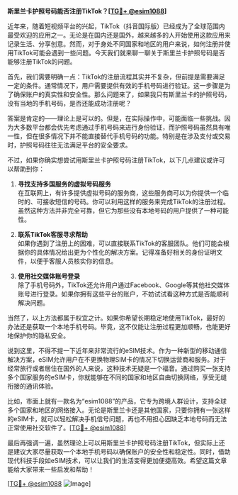 **斯里兰卡护照号码能否注册TikTok？[[TG💪+ @esim1088](https://t.me/s/esim1088)]**

近年来，随着短视频平台的兴起，TikTok（抖音国际版）已经成为了全球范围内最受欢迎的应用之一。无论是在国内还是国外，越来越多的人开始使用这款应用来记录生活、分享创意。然而，对于身处不同国家和地区的用户来说，如何注册并使用TikTok可能会遇到一些问题。今天我们就来聊一聊关于斯里兰卡护照号码是否能够注册TikTok的问题。

首先，我们需要明确一点：TikTok的注册流程其实并不复杂，但前提是需要满足一定的条件。通常情况下，用户需要提供有效的手机号码进行验证。这一步骤是为了确保账户的真实性和安全性。那么问题来了，如果我只有斯里兰卡的护照号码，没有当地的手机号码，是否还能成功注册呢？

答案是肯定的——理论上是可以的。但是，在实际操作中，可能面临一些挑战。因为大多数平台都会优先考虑通过手机号码来进行身份验证，而护照号码虽然具有唯一性，但在很多情况下并不能直接替代手机号码的功能。特别是在涉及支付或交易时，护照号码往往无法满足平台的安全要求。

不过，如果你确实想尝试用斯里兰卡护照号码注册TikTok，以下几点建议或许可以帮助到你：

1. **寻找支持多国服务的虚拟号码服务**  
   在互联网上，有许多提供虚拟号码的服务商，这些服务商可以为你提供一个临时的、可接收短信的号码。你可以利用这样的服务来完成TikTok的注册过程。虽然这种方法并非完全可靠，但它为那些没有本地号码的用户提供了一种可能性。

2. **联系TikTok客服寻求帮助**  
   如果你遇到了注册上的困难，可以直接联系TikTok的客服团队。他们可能会根据你的具体情况给出更为个性化的解决方案。记得准备好相关的身份证明文件，以便于客服人员核实你的信息。

3. **使用社交媒体账号登录**  
   除了手机号码外，TikTok还允许用户通过Facebook、Google等其他社交媒体账号进行登录。如果你拥有这些平台的账户，不妨试试看这种方式是否能顺利解决问题。

当然了，以上方法都属于权宜之计。如果你希望长期稳定地使用TikTok，最好的办法还是获取一个本地手机号码。毕竟，这不仅能让注册过程更加顺畅，也能更好地保护你的隐私安全。

说到这里，不得不提一下近年来非常流行的eSIM技术。作为一种新型的移动通信解决方案，eSIM允许用户在不更换物理SIM卡的情况下切换运营商和服务。对于经常旅行或者居住在国外的人来说，这种技术无疑是一个福音。通过购买一张支持多个国家服务的eSIM卡，你就能够在不同的国家和地区自由切换网络，享受无缝衔接的通讯体验。

比如，市面上就有一款名为“esim1088”的产品，它专为跨境人群设计，支持全球多个国家和地区的网络接入。无论是斯里兰卡还是其他国家，只要你拥有一张这样的eSIM卡，就可以轻松解决手机信号问题，再也不用担心因缺乏本地号码而无法正常使用社交软件了。[[TG💪+ @esim1088](https://t.me/s/esim1088)]

最后再强调一遍，虽然理论上可以用斯里兰卡护照号码注册TikTok，但实际上还是建议大家尽量获取一个本地手机号码以确保账户的安全性和稳定性。同时，借助现代科技手段如eSIM技术，可以让我们的生活变得更加便捷高效。希望这篇文章能给大家带来一些启发和帮助！

[[TG💪+ @esim1088](https://t.me/s/esim1088) ![Image](https://i.postimg.cc/4NQfJmqS/Snipaste-2025-05-13-00-14-12.png)]